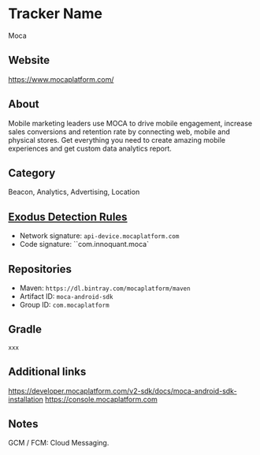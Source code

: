 # Tracker Name
Moca

## Website
https://www.mocaplatform.com/

## About
Mobile marketing leaders use MOCA to drive mobile engagement, increase sales conversions and retention rate by connecting web, mobile and physical stores. Get everything you need to create amazing mobile experiences and get custom data analytics report.

## Category
Beacon, Analytics, Advertising, Location

## [Exodus Detection Rules](https://exodus-privacy.eu.org)
*   Network signature: `api-device.mocaplatform.com`
*   Code signature: ``com.innoquant.moca`

## Repositories
*   Maven: `https://dl.bintray.com/mocaplatform/maven`
*   Artifact ID: `moca-android-sdk`
*   Group ID: `com.mocaplatform`

## Gradle
`xxx`

## Additional links
https://developer.mocaplatform.com/v2-sdk/docs/moca-android-sdk-installation https://console.mocaplatform.com

## Notes
GCM / FCM: Cloud Messaging.
